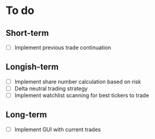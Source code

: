 # To do

## Short-term

- [ ] Implement previous trade continuation

## Longish-term

- [ ] Implement share number calculation based on risk
- [ ] Delta neutral trading strategy
- [ ] Implement watchlist scanning for best tickers to trade

## Long-term

- [ ] Implement GUI with current trades
